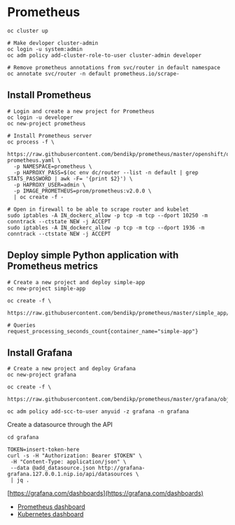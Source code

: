 # Prometheus

```
oc cluster up

# Make devloper cluster-admin
oc login -u system:admin
oc adm policy add-cluster-role-to-user cluster-admin developer

# Remove prometheus annotations from svc/router in default namespace
oc annotate svc/router -n default prometheus.io/scrape-
```

## Install Prometheus

```
# Login and create a new project for Prometheus
oc login -u developer
oc new-project prometheus

# Install Prometheus server
oc process -f \
   https://raw.githubusercontent.com/bendikp/prometheus/master/openshift/objects/template-prometheus.yaml \
  -p NAMESPACE=prometheus \
  -p HAPROXY_PASS=$(oc env dc/router --list -n default | grep STATS_PASSWORD | awk -F= '{print $2}') \
  -p HAPROXY_USER=admin \
  -p IMAGE_PROMETHEUS=prom/prometheus:v2.0.0 \
  | oc create -f -
```


```
# Open in firewall to be able to scrape router and kubelet
sudo iptables -A IN_dockerc_allow -p tcp -m tcp --dport 10250 -m conntrack --ctstate NEW -j ACCEPT
sudo iptables -A IN_dockerc_allow -p tcp -m tcp --dport 1936 -m conntrack --ctstate NEW -j ACCEPT
```

## Deploy simple Python application with Prometheus metrics

```
# Create a new project and deploy simple-app
oc new-project simple-app

oc create -f \
 https://raw.githubusercontent.com/bendikp/prometheus/master/simple_app/objects/list.yml
```

```
# Queries
request_processing_seconds_count{container_name="simple-app"}
```

## Install Grafana

```
# Create a new project and deploy Grafana
oc new-project grafana

oc create -f \
 https://raw.githubusercontent.com/bendikp/prometheus/master/grafana/objects/list.yml

oc adm policy add-scc-to-user anyuid -z grafana -n grafana
```

Create a datasource through the API
```
cd grafana

TOKEN=insert-token-here
curl -s -H "Authorization: Bearer $TOKEN" \
 -H "Content-Type: application/json" \
 --data @add_datasource.json http://grafana-grafana.127.0.0.1.nip.io/api/datasources \
 | jq .
```

[https://grafana.com/dashboards](https://grafana.com/dashboards)
* [Prometheus dashboard](https://grafana.com/dashboards/3662)
* [Kubernetes dashboard](https://grafana.com/dashboards/315)
